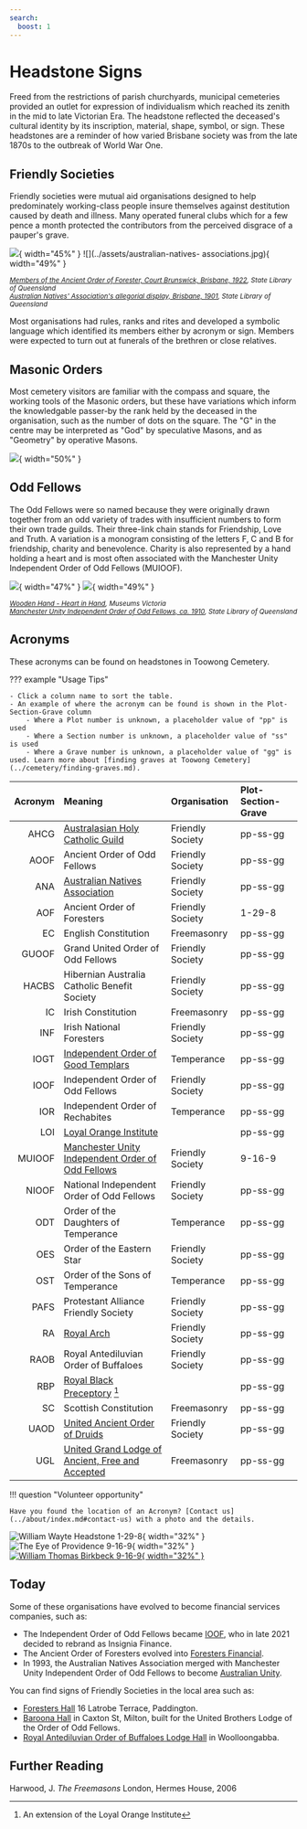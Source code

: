 ```yaml
---
search:
  boost: 1
---
```


#  Headstone Signs

Freed from the restrictions of parish churchyards, municipal cemeteries provided an outlet for expression of individualism which reached its zenith in the mid to late Victorian Era. The headstone reflected the deceased's cultural identity by its inscription, material, shape, symbol, or sign. These headstones are a reminder of how varied Brisbane society was from the late 1870s to the outbreak of World War One.

## Friendly Societies

Friendly societies were mutual aid organisations designed to help predominately working-class people insure themselves against destitution caused by death and illness. Many operated funeral clubs which for a few pence a month protected the contributors from the perceived disgrace of a pauper's grave.

![](../assets/ancient-order-of-forester.jpg){ width="45%" }  ![](../assets/australian-natives- associations.jpg){ width="49%" }  

*<small>[Members of the Ancient Order of Forester, Court Brunswick, Brisbane, 1922](http://onesearch.slq.qld.gov.au/primo-explore/fulldisplay?docid=slq_alma21218746750002061&context=L&vid=SLQ&lang=en_US&search_scope=DT&adaptor=Local%20Search%20Engine&tab=dt&query=any,contains,Ancient%20Order%20of%20Foresters&offset=0), State Library of Queensland</small>* <br>
*<small>[Australian Natives' Association's allegorial display, Brisbane, 1901](http://onesearch.slq.qld.gov.au/primo-explore/fulldisplay?docid=slq_digitool125779&context=L&vid=SLQ&lang=en_US&search_scope=DT&adaptor=Local%20Search%20Engine&tab=dt&query=any,contains,Australian%20Natives%20Association&offset=0), State Library of Queensland</small>*

Most organisations had rules, ranks and rites and developed a symbolic language which identified its members either by acronym or sign. Members were expected to turn out at funerals of the brethren or close relatives.

## Masonic Orders

Most cemetery visitors are familiar with the compass and square, the working tools of the Masonic orders, but these have variations which inform the knowledgable passer-by the rank held by the deceased in the organisation, such as the number of dots on the square. The "G" in the centre may be interpreted as "God" by speculative Masons, and as "Geometry" by operative Masons. 

![](../assets/freemason-sign.jpg){ width="50%" }  


## Odd Fellows

The Odd Fellows were so named because they were originally drawn together from an odd variety of trades with insufficient numbers to form their own trade guilds. Their three-link chain stands for Friendship, Love and Truth. A variation is a monogram consisting of the letters F, C and B for friendship, charity and benevolence. Charity is also represented by a hand holding a heart and is most often associated with the Manchester Unity Independent Order of Odd Fellows (MUIOOF).

![](../assets/wooden-hand-heart-in-hand.jpg){ width="47%" }  ![](../assets/odd-fellows.jpg){ width="49%" }  

*<small>[Wooden Hand - Heart in Hand](https://collections.museumsvictoria.com.au/items/251958), Museums Victoria </small>* <br>
*<small>[Manchester Unity Independent Order of Odd Fellows, ca. 1910](https://digital.slq.qld.gov.au/delivery/DeliveryManagerServlet?change_lng=en&dps_pid=IE1413410), State Library of Queensland</small>*

<!-- 
## Design elements

Some design elements...

### Columns

A common indicator of a life has been cut off short is...

### Paving

According to the Masonic tradition…

### Crown

To lay down th cross and pick up the crown of glory...

### Time Flies

The winged hourglasses reminds us how quickly our life passes and...

### Plants

Plants both living and carved are replete with symbolism...

--> 

## Acronyms

These acronyms can be found on headstones in Toowong Cemetery.

??? example "Usage Tips" 

    - Click a column name to sort the table.
    - An example of where the acronym can be found is shown in the Plot-Section-Grave column
        - Where a Plot number is unknown, a placeholder value of "pp" is used
        - Where a Section number is unknown, a placeholder value of "ss" is used
        - Where a Grave number is unknown, a placeholder value of "gg" is used. Learn more about [finding graves at Toowong Cemetery](../cemetery/finding-graves.md).


| Acronym | Meaning                                                      | Organisation     | Plot-Section-Grave |
|     --: | :--                                                          | :--              | :--                |
| AHCG    | [Australasian Holy Catholic Guild][AHCG]                     | Friendly Society | pp-ss-gg           |
| AOOF    | Ancient Order of Odd Fellows                                 | Friendly Society | pp-ss-gg           |
| ANA     | [Australian Natives Association][ANA]                        | Friendly Society | pp-ss-gg           |
| AOF     | Ancient Order of Foresters                                   | Friendly Society | 1-29-8             |
| EC      | English Constitution                                         | Freemasonry      | pp-ss-gg           |
| GUOOF   | Grand United Order of Odd Fellows                            | Friendly Society | pp-ss-gg           |
| HACBS   | Hibernian Australia Catholic Benefit Society                 | Friendly Society | pp-ss-gg           |
| IC      | Irish Constitution                                           | Freemasonry      | pp-ss-gg           |
| INF     | Irish National Foresters                                     | Friendly Society | pp-ss-gg           |
| IOGT    | [Independent Order of Good Templars][IOGT]                   | Temperance       | pp-ss-gg           |
| IOOF    | Independent Order of Odd Fellows                             | Friendly Society | pp-ss-gg           |
| IOR     | Independent Order of Rechabites                              | Temperance       | pp-ss-gg           |
| LOI     | [Loyal Orange Institute][LOI]                                |                  | pp-ss-gg           |
| MUIOOF  | [Manchester Unity Independent Order of Odd Fellows][MUIOOF]  | Friendly Society | 9-16-9           |
| NIOOF   | National Independent Order of Odd Fellows                    | Friendly Society | pp-ss-gg           |
| ODT     | Order of the Daughters of Temperance                         | Temperance       | pp-ss-gg           |
| OES     | Order of the Eastern Star                                    | Friendly Society | pp-ss-gg           |
| OST     | Order of the Sons of Temperance                              | Temperance       | pp-ss-gg           |
| PAFS    | Protestant Alliance Friendly Society                         | Friendly Society | pp-ss-gg           |
| RA      | [Royal Arch][RA]                                             | Friendly Society | pp-ss-gg           |
| RAOB    | Royal Antediluvian Order of Buffaloes                        | Friendly Society | pp-ss-gg           |
| RBP     | [Royal Black Preceptory][RBP] [^1]                           |                  | pp-ss-gg           |
| SC      | Scottish Constitution                                        | Freemasonry      | pp-ss-gg           |
| UAOD    | [United Ancient Order of Druids][UAOD]                       | Friendly Society | pp-ss-gg           |
| UGL     | [United Grand Lodge of Ancient, Free and Accepted][UGL]      | Freemasonry      | pp-ss-gg           |


!!! question "Volunteer opportunity"

    Have you found the location of an Acronym? [Contact us](../about/index.md#contact-us) with a photo and the details. 

![William Wayte Headstone 1-29-8][1-29-8]{ width="32%" }  ![The Eye of Providence 9-16-9][eye-of-providence]{ width="32%" } [![William Thomas Birkbeck 9-16-9][9-16-9]{ width="32%" }](https://trove.nla.gov.au/newspaper/article/186543823)

<!-- PPCM Permanent President Courts Martial https://www.awm.gov.au/learn/glossary/p -->

<!-- Thomas Dempster 18‑17‑22/23 United Operative Stonemasons Society of Queensland (UOSMS) -->

## Today

Some of these organisations have evolved to become financial services companies, such as: 

- The Independent Order of Odd Fellows became [IOOF](https://www.ioof.com.au/about-us/about-ioof), who in late 2021 decided to rebrand as Insignia Finance. 
- The Ancient Order of Foresters evolved into [Foresters Financial](https://forestersfinancial.com.au/about-us/our-history/).
- In 1993, the Australian Natives Association merged with Manchester Unity Independent Order of Odd Fellows to become [Australian Unity](https://www.australianunity.com.au/about-us/our-story).

You can find signs of Friendly Societies in the local area such as: 

- [Foresters Hall](https://apps.des.qld.gov.au/heritage-register/detail/?id=601662) 16 Latrobe Terrace, Paddington.
- [Baroona Hall](https://www.qld.gov.au/recreation/arts/heritage/experience/music-trail/baroona-hall) in Caxton St, Milton, built for the United Brothers Lodge of the Order of Odd Fellows.
- [Royal Antediluvian Order of Buffaloes Lodge Hall](https://heritage.brisbane.qld.gov.au/heritage-places/1827) in Woolloongabba.

## Further Reading

Harwood, J. *The Freemasons* London, Hermes House, 2006

[^1]: An extension of the Loyal Orange Institute

<!-- links -->

[AHCG]: https://trove.nla.gov.au/newspaper/article/261238209?searchTerm=Australasian%20Holy%20Catholic%20Guild "AHCG on Trove"
[ANA]: https://www.nma.gov.au/defining-moments/resources/australian-natives-association
[IOGT]: https://movendi.ngo/about-movendi/the-movendi-way/who-we-are/the-history/
[LOI]: https://www.facebook.com/pages/category/Religious-Organization/Loyal-Orange-Institution-of-Queensland-895315537148498/ "Loyal Orange Institute Queensland on Facebook"
[MUIOOF]: https://www.facebook.com/groups/535759726633938/?ref=share
[RA]: https://www.royalarch.org.au
[RBP]: http://royalblack.org/mission-statement/our-history/
[UAOD]: https://en.wikipedia.org/wiki/United_Ancient_Order_of_Druids "UAOD on Wikipedia"
[UGL]: https://uglq.org.au

[1-29-8]: ../assets/sign-aof.jpg "William Wayte Headstone - Ancient Order of Foresters (1-29-8)"
[eye-of-providence]: ../assets/eye-of-providence.jpg "The Eye of Providence (9-16-9)"
[9-16-9]: ../assets/muioof-william-thomas-birkbeck-ppcm.jpg "William Thomas Birkbeck - Manchester Unity Independent Order of Odd Fellows (9-16-9)"
